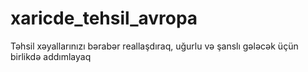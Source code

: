 # xaricde_tehsil_avropa
Təhsil xəyallarınızı bərabər reallaşdıraq, uğurlu və şanslı gələcək üçün birlikdə addımlayaq
